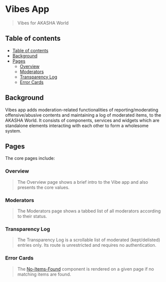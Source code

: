 # Vibes App

> Vibes for AKASHA World
## Table of contents

- [Table of contents](#table-of-contents)
- [Background](#background)
- [Pages](#pages)
  - [Overview](#overview)
  - [Moderators](#moderators)
  - [Transparency Log](#transparency-log)
  - [Error Cards](#error-cards)

## Background

Vibes app adds moderation-related functionalities of reporting/moderating offensive/abusive contents and maintaining a log of moderated items, to the AKASHA World. It consists of components, services and widgets which are standalone elements interacting with each other to form a wholesome system.

## Pages

The core pages include:

### Overview
> The Overview page shows a brief intro to the Vibe app and also presents the core values.

### Moderators
> The Moderators page shows a tabbed list of all moderators according to their status.

### Transparency Log
> The Transparency Log is a scrollable list  of moderated (kept/delisted) entries only. Its route is unrestricted and requires no authentication.

### Error Cards
> The [No-Items-Found](src/components/error-cards/no-items-found.tsx) component is rendered on a given page if no  matching items are found.
